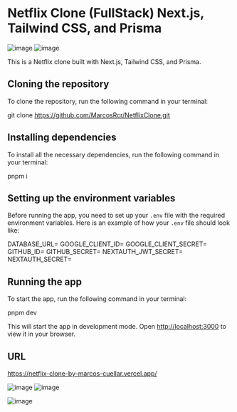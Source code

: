 # Netflix Clone (FullStack) Next.js, Tailwind CSS, and Prisma

![image](https://user-images.githubusercontent.com/104549435/229325976-5e641430-2fee-4446-b258-11b3135ca086.png)
![image](https://user-images.githubusercontent.com/104549435/229326003-b66899d4-3df8-4563-a2d9-ddab42234c52.png)


This is a Netflix clone built with Next.js, Tailwind CSS, and Prisma.

## Cloning the repository

To clone the repository, run the following command in your terminal:


git clone https://github.com/MarcosRcr/NetflixClone.git

## Installing dependencies

To install all the necessary dependencies, run the following command in your terminal:


pnpm i

## Setting up the environment variables

Before running the app, you need to set up your `.env` file with the required environment variables. Here is an example of how your `.env` file should look like:


DATABASE_URL=
GOOGLE_CLIENT_ID=
GOOGLE_CLIENT_SECRET=
GITHUB_ID=
GITHUB_SECRET=
NEXTAUTH_JWT_SECRET=
NEXTAUTH_SECRET=

## Running the app

To start the app, run the following command in your terminal:


pnpm dev

This will start the app in development mode. Open [http://localhost:3000](http://localhost:3000) to view it in your browser.

## URL

https://netflix-clone-by-marcos-cuellar.vercel.app/


![image](https://user-images.githubusercontent.com/104549435/229326080-e502e603-2663-467d-ba3b-db197a76d3ee.png)  ![image](https://user-images.githubusercontent.com/104549435/229326188-79b6cb4e-defb-403a-8155-0a9dfc7f4570.png) 

![image](https://user-images.githubusercontent.com/104549435/229326280-325e5bda-4bef-4d28-ae22-47100b9bbf3c.png)



